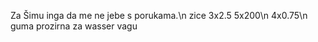 Za Šimu inga da me ne jebe s porukama.\n
zice 3x2.5 5x200\n
4x0.75\n
guma prozirna za wasser vagu


